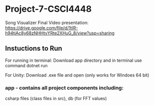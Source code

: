 # Project-7-CSCI4448
Song Visualizer
Final Video presentation: https://drive.google.com/file/d/1tIR-h94tjAc8y68zNHHtvYRte2XHuG_8/view?usp=sharing

## Instuctions to Run
For running in terminal: 
Download app directory and in terminal use command dotnet run

For Unity: Download .exe file and open (only works for Windoes 64 bit)


### app - contains all project components including:
csharp files (class files in src), db (for FFT values)
